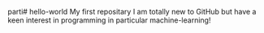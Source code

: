  parti# hello-world
My first repositary
I am totally new to GitHub but have a keen interest in programming
in particular machine-learning!
